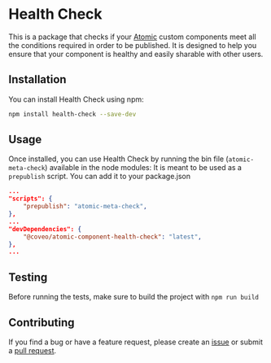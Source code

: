 # Health Check

This is a package that checks if your [Atomic](https://docs.coveo.com/en/atomic/latest/) custom components meet all the conditions required in order to be published.
It is designed to help you ensure that your component is healthy and easily sharable with other users.

## Installation

You can install Health Check using npm:

```bash
npm install health-check --save-dev
```

## Usage

Once installed, you can use Health Check by running the bin file (`atomic-meta-check`) available in the node modules:
It is meant to be used as a `prepublish` script.
You can add it to your package.json

```json
...
"scripts": {
    "prepublish": "atomic-meta-check",
},
...
"devDependencies": {
    "@coveo/atomic-component-health-check": "latest",
},
...
```

## Testing

Before running the tests, make sure to build the project with `npm run build`

## Contributing

If you find a bug or have a feature request, please create an [issue](https://github.com/coveo/cli/issues) or submit a [pull request](https://github.com/coveo/cli/pulls).
